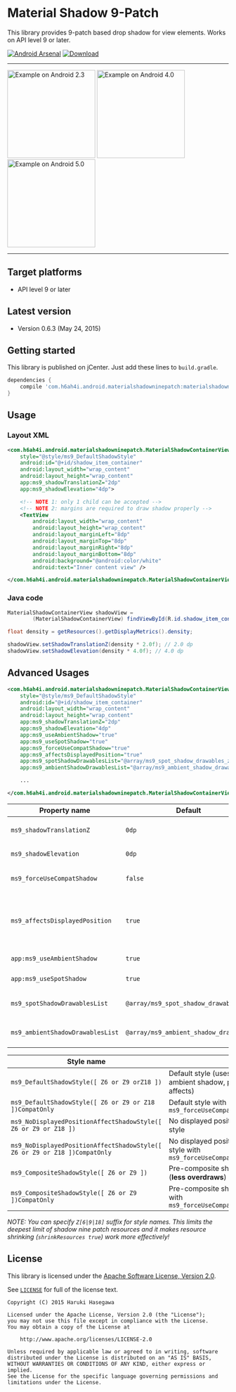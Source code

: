 Material Shadow 9-Patch
===============

This library provides 9-patch based drop shadow for view elements. Works on API level 9 or later.

[![Android Arsenal](https://img.shields.io/badge/Android%20Arsenal-Material%20Shadow%209--Patch-brightgreen.svg?style=flat)](https://android-arsenal.com/details/1/1562)
[ ![Download](https://api.bintray.com/packages/h6ah4i/maven/android-materialshadowninepatch/images/download.svg) ](https://bintray.com/h6ah4i/maven/android-materialshadowninepatch/_latestVersion)

---

<a href="./pic/gb.png?raw=true"><img src="./pic/gb.png?raw=true" alt="Example on Android 2.3" width="200" /></a>
<a href="./pic/ics.png?raw=true"><img src="./pic/ics.png?raw=true" alt="Example on Android 4.0" width="200" /></a>
<a href="./pic/lollipop.png?raw=true"><img src="./pic/lollipop.png?raw=true" alt="Example on Android 5.0" width="200" /></a>

---

Target platforms
---

- API level 9 or later


Latest version
---

- Version 0.6.3  (May 24, 2015)

Getting started
---

This library is published on jCenter. Just add these lines to `build.gradle`.

```groovy
dependencies {
    compile 'com.h6ah4i.android.materialshadowninepatch:materialshadowninepatch:0.6.3'
}
```

Usage
---

### Layout XML

```xml
<com.h6ah4i.android.materialshadowninepatch.MaterialShadowContainerView
    style="@style/ms9_DefaultShadowStyle"
    android:id="@+id/shadow_item_container"
    android:layout_width="wrap_content"
    android:layout_height="wrap_content"
    app:ms9_shadowTranslationZ="2dp"
    app:ms9_shadowElevation="4dp">

    <!-- NOTE 1: only 1 child can be accepted -->
    <!-- NOTE 2: margins are required to draw shadow properly -->
    <TextView
        android:layout_width="wrap_content"
        android:layout_height="wrap_content"
        android:layout_marginLeft="8dp"
        android:layout_marginTop="8dp"
        android:layout_marginRight="8dp"
        android:layout_marginBottom="8dp"
        android:background="@android:color/white"
        android:text="Inner content view" />

</com.h6ah4i.android.materialshadowninepatch.MaterialShadowContainerView>
```

### Java code

```java
MaterialShadowContainerView shadowView =
        (MaterialShadowContainerView) findViewById(R.id.shadow_item_container);

float density = getResources().getDisplayMetrics().density;

shadowView.setShadowTranslationZ(density * 2.0f); // 2.0 dp
shadowView.setShadowElevation(density * 4.0f); // 4.0 dp
```

Advanced Usages
---

```xml
<com.h6ah4i.android.materialshadowninepatch.MaterialShadowContainerView
    style="@style/ms9_DefaultShadowStyle"
    android:id="@+id/shadow_item_container"
    android:layout_width="wrap_content"
    android:layout_height="wrap_content"
    app:ms9_shadowTranslationZ="2dp"
    app:ms9_shadowElevation="4dp"
    app:ms9_useAmbientShadow="true"
    app:ms9_useSpotShadow="true"
    app:ms9_forceUseCompatShadow="true"
    app:ms9_affectsDisplayedPosition="true"
    app:ms9_spotShadowDrawablesList="@array/ms9_spot_shadow_drawables_z18"
    app:ms9_ambientShadowDrawablesList="@array/ms9_ambient_shadow_drawables_z18">

    ...

</com.h6ah4i.android.materialshadowninepatch.MaterialShadowContainerView>
```

| Property name                    | Default                               | Description                                                             |
|----------------------------------|---------------------------------------|-------------------------------------------------------------------------|
| `ms9_shadowTranslationZ`         | `0dp`                                 | Compatibility version of `android:translationZ`                         |
| `ms9_shadowElevation`            | `0dp`                                 | Compatibility version of `android:elevation`                            |
| `ms9_forceUseCompatShadow`       | `false`                               | Enforces to use compatibility shadow on Lollipop or later               |
| `ms9_affectsDisplayedPosition`   | `true`                                | Specify whether the shadow position is affected by the target view's position (emulates Lollipop's behavior) |
| `app:ms9_useAmbientShadow`       | `true`                                | Specify whether to use ambient shadow                                   |
| `app:ms9_useSpotShadow`          | `true`                                | Specify whether to use spot shadow                                      |
| `ms9_spotShadowDrawablesList`    | `@array/ms9_spot_shadow_drawables`    | Specify *Spot shadow (Key shadow)* 9-patch resources                    |
| `ms9_ambientShadowDrawablesList` | `@array/ms9_ambient_shadow_drawables` | Specify *Ambient shadow* 9-patch resources                              |


| Style name                                           |                                                                            |
|------------------------------------------------------|----------------------------------------------------------------------------|
| `ms9_DefaultShadowStyle([ Z6 or Z9 orZ18 ])`                             | Default style (uses spot & ambient shadow, position affects)               |
| `ms9_DefaultShadowStyle([ Z6 or Z9 or Z18 ])CompatOnly`                   | Default style with `ms9_forceUseCompatShadow="true"`                       |
| `ms9_NoDisplayedPositionAffectShadowStyle([ Z6 or Z9 or Z18 ])`           | No displayed position affects style                                        |
| `ms9_NoDisplayedPositionAffectShadowStyle([ Z6 or Z9 or Z18 ])CompatOnly` | No displayed position affects style with `ms9_forceUseCompatShadow="true"` |
| `ms9_CompositeShadowStyle([ Z6 or Z9 ])`                                 | Pre-composite shadow style (**less overdraws**)                            |
| `ms9_CompositeShadowStyle([ Z6 or Z9 ])CompatOnly`                       | Pre-composite shadow style with `ms9_forceUseCompatShadow="true"`          |

*NOTE: You can specify `Z[6|9|18]` suffix for style names. This limits the deepest limit of shadow nine patch resources and it makes resource shrinking (`shrinkResources true`) work more effectively!*

License
---

This library is licensed under the [Apache Software License, Version 2.0](http://www.apache.org/licenses/LICENSE-2.0).

See [`LICENSE`](LICENSE) for full of the license text.

    Copyright (C) 2015 Haruki Hasegawa

    Licensed under the Apache License, Version 2.0 (the "License");
    you may not use this file except in compliance with the License.
    You may obtain a copy of the License at

        http://www.apache.org/licenses/LICENSE-2.0

    Unless required by applicable law or agreed to in writing, software
    distributed under the License is distributed on an "AS IS" BASIS,
    WITHOUT WARRANTIES OR CONDITIONS OF ANY KIND, either express or implied.
    See the License for the specific language governing permissions and
    limitations under the License.
